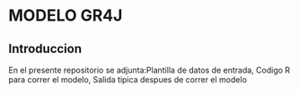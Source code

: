 # MODELO GR4J

## Introduccion
En el presente repositorio se adjunta:Plantilla de datos de entrada, Codigo R para correr el modelo, 
Salida tipica despues de correr el modelo


